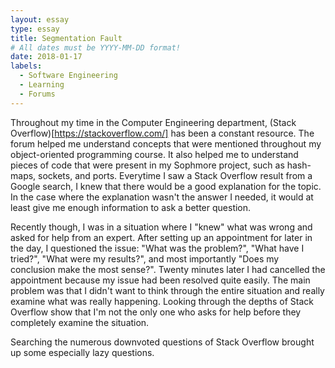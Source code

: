 ```yaml
---
layout: essay
type: essay
title: Segmentation Fault
# All dates must be YYYY-MM-DD format!
date: 2018-01-17
labels:
  - Software Engineering
  - Learning
  - Forums
---
```


Throughout my time in the Computer Engineering department, (Stack Overflow)[https://stackoverflow.com/] has been a constant resource.  The forum helped me understand concepts that were mentioned throughout my object-oriented programming course.  It also helped me to understand pieces of code that were present in my Sophmore project, such as hash-maps, sockets, and ports.  Everytime I saw a Stack Overflow result from a Google search, I knew that there would be a good explanation for the topic.  In the case where the explanation wasn't the answer I needed, it would at least give me enough information to ask a better question.

Recently though, I was in a situation where I "knew" what was wrong and asked for help from an expert.  After setting up an appointment for later in the day, I questioned the issue: "What was the problem?", "What have I tried?", "What were my results?", and most importantly "Does my conclusion make the most sense?".  Twenty minutes later I had cancelled the appointment because my issue had been resolved quite easily.  The main problem was that I didn't want to think through the entire situation and really examine what was really happening.  Looking through the depths of Stack Overflow show that I'm not the only one who asks for help before they completely examine the situation.  

Searching the numerous downvoted questions of Stack Overflow brought up some especially lazy questions.  
